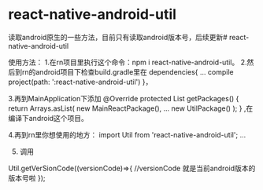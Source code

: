 # react-native-android-util
读取android原生的一些方法，目前只有读取android版本号，后续更新# react-native-android-util
 
使用方法：
1.在rn项目里执行这个命令：npm i react-native-android-util。
2.然后到rn的android项目下检查build.gradle里在
dependencies{
  ...
  compile project(path: ':react-native-android-util')
}，

3.再到MainApplication下添加
 @Override
    protected List<ReactPackage> getPackages() {
      return Arrays.<ReactPackage>asList(
          new MainReactPackage(),
          ...
          new UtilPackage()
      );
    }
  ,在编译下android这个项目。
  
 4.再到rn里你想使用的地方：
 import Util from 'react-native-android-util';
 ...
 
5. 调用
 
  Util.getVerSionCode((versionCode)=>{
      //versionCode 就是当前android版本的版本号啦
    });
